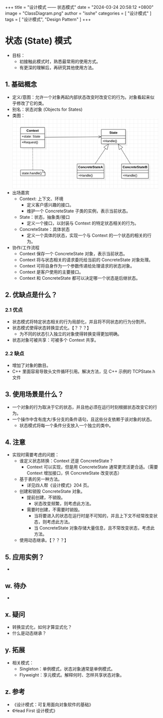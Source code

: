 +++
title = "设计模式 —— 状态模式"
date = "2024-03-24 20:58:12 +0800"
image = "ClassDiagram.png"
author = "isshe"
categories = [ "设计模式" ]
tags = [ "设计模式", "Design Pattern" ]
+++


# 状态 (State) 模式
* 目标：
    * 初接触此模式时，熟悉最常用的使用方式。
    * 有更深的理解后，再研究其他使用方法。
## 1. 基础概念
* 定义/意图：允许一个对象再起内部状态改变时改变它的行为。对象看起来似乎修改了它的类。
* 别名：状态对象 (Objects for States)
* 类图：
![类图](ClassDiagram.png)
* 出场嘉宾
    * Context: 上下文、环境
        * 定义客户感兴趣的接口。
        * 维护一个 ConcreteState 子类的实例，表示当前状态。
    * State：状态，抽象类/接口
        * 定义一个接口，以封装与 Context 的特定状态相关的行为。
    * ConcreteState：具体状态
        * 定义一个具体的状态，实现一个与 Context 的一个状态的相关的行为。
* 协作/工作流程
    * Context 保存一个 ConcreteState 对象，表示当前状态。
    * Context 将与状态相关的请求委托给当前的 ConcreteState 对象处理。
    * Context 可将自身作为一个参数传递给处理请求的状态对象。
    * Context 是客户使用的主要接口。
    * Context 和 ConcreteState 都可以决定哪一个状态是后继状态。

## 2. 优缺点是什么？
### 2.1 优点
* 状态模式将特定状态相关的行为局部化，并且将不同状态的行为分割开。
* 状态模式使得状态转换显式化。【？？？】
    * 为不同的状态引入独立的对象使得转换变得更加明确。
* 状态对象可被共享：可被多个 Context 共享。

### 2.2 缺点
* 增加了对象的数目。
* C++ 里面容易导致头文件循环引用。解决方法，见 C++ 示例的 TCPState.h 文件

## 3. 使用场景是什么？
* 一个对象的行为取决于它的状态，并且他必须在运行时刻根据状态改变它的行为。
* 一个操作中含有庞大/多分支的条件语句，且这些分支依赖于该对象的状态。
    * 状态模式将每一个条件分支放入一个独立的类中。

## 4. 注意
* 实现时需要考虑的问题：
    * 谁定义状态转换：Context 还是 ConcreteState？
        * Context 可以实现，但是用 ConcreteState 通常更灵活更合适。（需要 Context 增加接口，供 ConcreteState 改变状态）
    * 基于表的另一种方法。
        * 详见四人帮《设计模式》204 页。
    * 创建和销毁 ConcreteState 对象。
        * 提前创建，不销毁。
            * 状态改变频繁，则考虑此方法。
        * 需要时创建，不需要时销毁。
            * 当将要进入的状态在运行时是不可知的，并且上下文不经常改变状态，则考虑此方法。
            * 当 ConcreteState 对象存储大量信息，且不常改变状态，考虑此方法。
    * 使用动态继承。【？？？】

## 5. 应用实例？
* 

## w. 待办
* 

## x. 疑问
* 转换显式化，如何才算显式化？
* 什么是动态继承？

## y. 拓展
* 相关模式：
    * Singleton：单例模式，状态对象通常是单例模式。
    * Flyweight：享元模式。解释何时、怎样共享状态对象。

## z. 参考
* 《设计模式：可复用面向对象软件的基础》
* 《Head First 设计模式》

